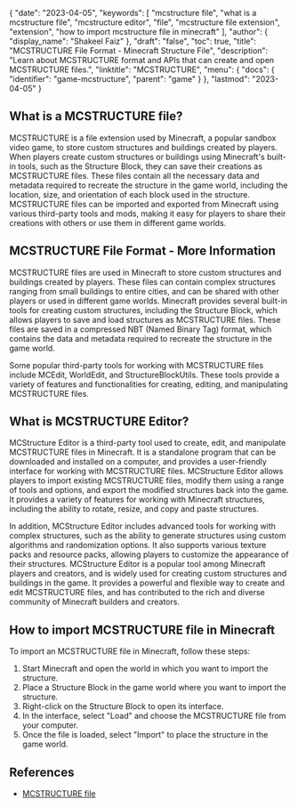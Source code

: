 {
  "date": "2023-04-05",
  "keywords": [
    "mcstructure file",
    "what is a mcstructure file",
    "mcstructure editor",
    "file",
    "mcstructure file extension",
    "extension",
    "how to import mcstructure file in minecraft"
  ],
  "author": {
    "display_name": "Shakeel Faiz"
  },
  "draft": "false",
  "toc": true,
  "title": "MCSTRUCTURE File Format - Minecraft Structure File",
  "description": "Learn about MCSTRUCTURE format and APIs that can create and open MCSTRUCTURE files.",
  "linktitle": "MCSTRUCTURE",
  "menu": {
    "docs": {
      "identifier": "game-mcstructure",
      "parent": "game"
    }
  },
  "lastmod": "2023-04-05"
}

## What is a MCSTRUCTURE file?

MCSTRUCTURE is a file extension used by Minecraft, a popular sandbox video game, to store custom structures and buildings created by players. When players create custom structures or buildings using Minecraft's built-in tools, such as the Structure Block, they can save their creations as MCSTRUCTURE files. These files contain all the necessary data and metadata required to recreate the structure in the game world, including the location, size, and orientation of each block used in the structure. MCSTRUCTURE files can be imported and exported from Minecraft using various third-party tools and mods, making it easy for players to share their creations with others or use them in different game worlds.

## MCSTRUCTURE File Format - More Information

MCSTRUCTURE files are used in Minecraft to store custom structures and buildings created by players. These files can contain complex structures ranging from small buildings to entire cities, and can be shared with other players or used in different game worlds. Minecraft provides several built-in tools for creating custom structures, including the Structure Block, which allows players to save and load structures as MCSTRUCTURE files. These files are saved in a compressed NBT (Named Binary Tag) format, which contains the data and metadata required to recreate the structure in the game world.

Some popular third-party tools for working with MCSTRUCTURE files include MCEdit, WorldEdit, and StructureBlockUtils. These tools provide a variety of features and functionalities for creating, editing, and manipulating MCSTRUCTURE files.

## What is MCSTRUCTURE Editor?

MCStructure Editor is a third-party tool used to create, edit, and manipulate MCSTRUCTURE files in Minecraft. It is a standalone program that can be downloaded and installed on a computer, and provides a user-friendly interface for working with MCSTRUCTURE files. MCStructure Editor allows players to import existing MCSTRUCTURE files, modify them using a range of tools and options, and export the modified structures back into the game. It provides a variety of features for working with Minecraft structures, including the ability to rotate, resize, and copy and paste structures.

In addition, MCStructure Editor includes advanced tools for working with complex structures, such as the ability to generate structures using custom algorithms and randomization options. It also supports various texture packs and resource packs, allowing players to customize the appearance of their structures. MCStructure Editor is a popular tool among Minecraft players and creators, and is widely used for creating custom structures and buildings in the game. It provides a powerful and flexible way to create and edit MCSTRUCTURE files, and has contributed to the rich and diverse community of Minecraft builders and creators.

## How to import MCSTRUCTURE file in Minecraft

To import an MCSTRUCTURE file in Minecraft, follow these steps:

1. Start Minecraft and open the world in which you want to import the structure.
2. Place a Structure Block in the game world where you want to import the structure.
3. Right-click on the Structure Block to open its interface.
4. In the interface, select "Load" and choose the MCSTRUCTURE file from your computer.
5. Once the file is loaded, select "Import" to place the structure in the game world.

## References
* [MCSTRUCTURE file](https://wiki.bedrock.dev/nbt/mcstructure.html)
